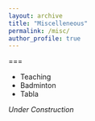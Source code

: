 ```yaml
---
layout: archive
title: "Miscelleneous"
permalink: /misc/
author_profile: true
---
```


===
- Teaching
- Badminton
- Tabla

_Under Construction_
